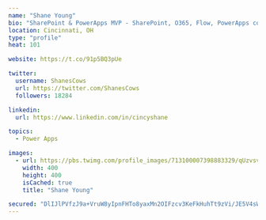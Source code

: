 ```yaml
---
name: "Shane Young"
bio: "SharePoint & PowerApps MVP - SharePoint, O365, Flow, PowerApps consulting? @PowerApps911 | Pure Snark? You found it."
location: Cincinnati, OH
type: "profile"
heat: 101

website: https://t.co/91p5BQ3pUe

twitter:
  username: ShanesCows
  url: https://twitter.com/ShanesCows
  followers: 18284

linkedin:
  url: https://www.linkedin.com/in/cincyshane

topics:
  - Power Apps

images:
  - url: https://pbs.twimg.com/profile_images/713100007398883329/qUzvsvQ3_400x400.jpg
    width: 400
    height: 400
    isCached: true
    title: "Shane Young"

secured: "DlIJlPVfzJ9a+VruW8yIpnFHTo8yaxMn2OIFzcv3KeFkHuhTt9zVi/JE5V4sWfD0+WpfhOCwoAKOLC76iprQ2zEbHua55Mgcukfx7saRrG1wV63059J895N7XslaPeP0MSEeNBq4a0i8Bk9EtiSRkTrQX95XetWm31kGUC9lrqpIVF3tdRPZpmtDWreDu13YQz5NBSP2/wtV+8tDYZziGgIqSmb6k1iTs7lw8v5+DzyAuQbUYwu0/KfzoGoacqbaIwo6DFCR0oMXjsaW3IGIvnKA2IQclEvbzTMLFUx4i6H0OtkzVA9mzElRue8OuH0CLiAqDfYRCfE+iz446ZPNs3LxzOHheSZtXEVKc9h2jKj2QalSLTSNhcaPw+CFHImYhJMM6IDTc6EjNBtlpk+uF/eFfincfQlYEelj6adpcqI=;hxK+rfFIQYmR6NGXKDBD4A=="
---
```


